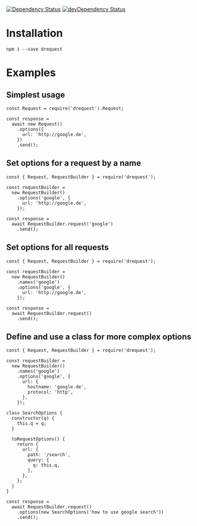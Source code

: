 [![Dependency Status](https://david-dm.org/dnode/drequest/status.svg)](https://david-dm.org/dnode/drequest)
[![devDependency Status](https://david-dm.org/dnode/drequest/dev-status.svg)](https://david-dm.org/dnode/drequest?type=dev)

# Installation

`npm i --save drequest`


# Examples

## Simplest usage

```
const Request = require('drequest').Request;

const response = 
  await new Request()
    .options({
      url: 'http://google.de',
    })
    .send();
```


## Set options for a request by a name

```
const { Request, RequestBuilder } = require('drequest');

const requestBuilder =
  new RequestBuilder()
    .options('google', {
      url: 'http://google.de',
    });

const response = 
  await RequestBuilder.request('google')
    .send();
```


## Set options for all requests

```
const { Request, RequestBuilder } = require('drequest');

const requestBuilder =
  new RequestBuilder()
    .names('google')
    .options('google', {
      url: 'http://google.de',
    });

const response = 
  await RequestBuilder.request()
    .send();
```

## Define and use a class for more complex options

```
const { Request, RequestBuilder } = require('drequest');

const requestBuilder =
  new RequestBuilder()
    .names('google')
    .options('google', {
      url: {
        hostname: 'google.de',
        protocol: 'http',
      },
    });
    
class SearchOptions {
  constructor(q) {
    this.q = q;
  }
  
  toRequestOptions() {
    return {
      url: {
        path: '/search',
        query: {
          q: this.q,  
        },
      },
    };
  }
}

const response = 
  await RequestBuilder.request()
    .options(new SearchOptions('how to use google search'))
    .send();
```
